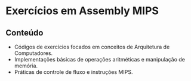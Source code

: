 # Exercícios em Assembly MIPS  

## Conteúdo  

- Códigos de exercícios focados em conceitos de Arquitetura de Computadores.  
- Implementações básicas de operações aritméticas e manipulação de memória.  
- Práticas de controle de fluxo e instruções MIPS.  

